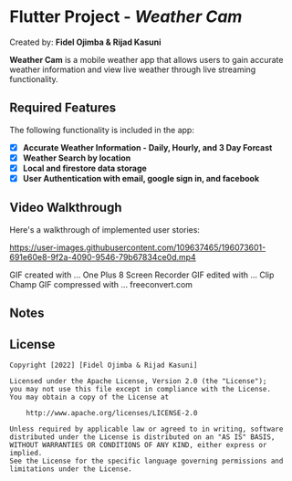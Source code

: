 # Flutter Project - *Weather Cam*

Created by: **Fidel Ojimba & Rijad Kasuni**

**Weather Cam** is a mobile weather app that allows users to gain accurate weather information and view live weather through live streaming functionality.

## Required Features

The following functionality is included in the app:

- [x] **Accurate Weather Information - Daily, Hourly, and 3 Day Forcast**
- [x] **Weather Search by location**
- [x] **Local and firestore data storage**
- [x] **User Authentication with email, google sign in, and facebook**

## Video Walkthrough

Here's a walkthrough of implemented user stories:

https://user-images.githubusercontent.com/109637465/196073601-691e60e8-9f2a-4090-9546-79b67834ce0d.mp4


<!-- Replace this with whatever GIF tool you used! -->
GIF created with ... One Plus 8 Screen Recorder
GIF edited with ... Clip Champ
GIF compressed with ... freeconvert.com
## Notes


## License

    Copyright [2022] [Fidel Ojimba & Rijad Kasuni]

    Licensed under the Apache License, Version 2.0 (the "License");
    you may not use this file except in compliance with the License.
    You may obtain a copy of the License at

        http://www.apache.org/licenses/LICENSE-2.0

    Unless required by applicable law or agreed to in writing, software
    distributed under the License is distributed on an "AS IS" BASIS,
    WITHOUT WARRANTIES OR CONDITIONS OF ANY KIND, either express or implied.
    See the License for the specific language governing permissions and
    limitations under the License.
